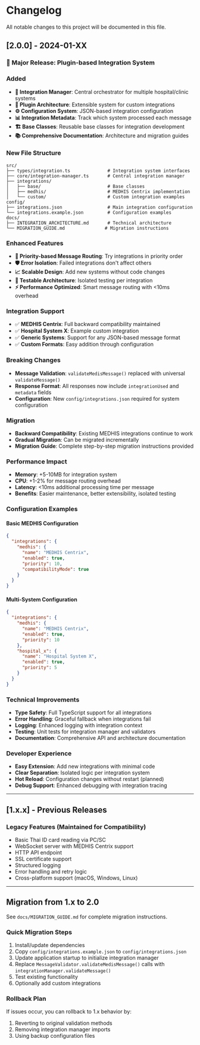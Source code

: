 # Changelog

All notable changes to this project will be documented in this file.

## [2.0.0] - 2024-01-XX

### 🎉 Major Release: Plugin-based Integration System

### Added
- **🔧 Integration Manager**: Central orchestrator for multiple hospital/clinic systems
- **🔗 Plugin Architecture**: Extensible system for custom integrations
- **⚙️ Configuration System**: JSON-based integration configuration
- **📊 Integration Metadata**: Track which system processed each message
- **🏗️ Base Classes**: Reusable base classes for integration development
- **📚 Comprehensive Documentation**: Architecture and migration guides

### New File Structure
```
src/
├── types/integration.ts              # Integration system interfaces
├── core/integration-manager.ts       # Central integration manager
├── integrations/
│   ├── base/                         # Base classes
│   ├── medhis/                       # MEDHIS Centrix implementation
│   └── custom/                       # Custom integration examples
config/
├── integrations.json                 # Main integration configuration
└── integrations.example.json         # Configuration examples
docs/
├── INTEGRATION_ARCHITECTURE.md       # Technical architecture
└── MIGRATION_GUIDE.md               # Migration instructions
```

### Enhanced Features
- **🔄 Priority-based Message Routing**: Try integrations in priority order
- **🛡️ Error Isolation**: Failed integrations don't affect others
- **📈 Scalable Design**: Add new systems without code changes
- **🧪 Testable Architecture**: Isolated testing per integration
- **⚡ Performance Optimized**: Smart message routing with <10ms overhead

### Integration Support
- ✅ **MEDHIS Centrix**: Full backward compatibility maintained
- ✅ **Hospital System X**: Example custom integration
- ✅ **Generic Systems**: Support for any JSON-based message format
- ✅ **Custom Formats**: Easy addition through configuration

### Breaking Changes
- **Message Validation**: `validateMedisMessage()` replaced with universal `validateMessage()`
- **Response Format**: All responses now include `integrationUsed` and `metadata` fields
- **Configuration**: New `config/integrations.json` required for system configuration

### Migration
- **Backward Compatibility**: Existing MEDHIS integrations continue to work
- **Gradual Migration**: Can be migrated incrementally
- **Migration Guide**: Complete step-by-step migration instructions provided

### Performance Impact
- **Memory**: +5-10MB for integration system
- **CPU**: +1-2% for message routing overhead
- **Latency**: <10ms additional processing time per message
- **Benefits**: Easier maintenance, better extensibility, isolated testing

### Configuration Examples

#### Basic MEDHIS Configuration
```json
{
  "integrations": {
    "medhis": {
      "name": "MEDHIS Centrix",
      "enabled": true,
      "priority": 10,
      "compatibilityMode": true
    }
  }
}
```

#### Multi-System Configuration
```json
{
  "integrations": {
    "medhis": {
      "name": "MEDHIS Centrix", 
      "enabled": true,
      "priority": 10
    },
    "hospital_x": {
      "name": "Hospital System X",
      "enabled": true,
      "priority": 5
    }
  }
}
```

### Technical Improvements
- **Type Safety**: Full TypeScript support for all integrations
- **Error Handling**: Graceful fallback when integrations fail
- **Logging**: Enhanced logging with integration context
- **Testing**: Unit tests for integration manager and validators
- **Documentation**: Comprehensive API and architecture documentation

### Developer Experience
- **Easy Extension**: Add new integrations with minimal code
- **Clear Separation**: Isolated logic per integration system
- **Hot Reload**: Configuration changes without restart (planned)
- **Debug Support**: Enhanced debugging with integration tracing

---

## [1.x.x] - Previous Releases

### Legacy Features (Maintained for Compatibility)
- Basic Thai ID card reading via PC/SC
- WebSocket server with MEDHIS Centrix support
- HTTP API endpoint
- SSL certificate support
- Structured logging
- Error handling and retry logic
- Cross-platform support (macOS, Windows, Linux)

---

## Migration from 1.x to 2.0

See `docs/MIGRATION_GUIDE.md` for complete migration instructions.

### Quick Migration Steps
1. Install/update dependencies
2. Copy `config/integrations.example.json` to `config/integrations.json`
3. Update application startup to initialize integration manager
4. Replace `MessageValidator.validateMedisMessage()` calls with `integrationManager.validateMessage()`
5. Test existing functionality
6. Optionally add custom integrations

### Rollback Plan
If issues occur, you can rollback to 1.x behavior by:
1. Reverting to original validation methods
2. Removing integration manager imports
3. Using backup configuration files